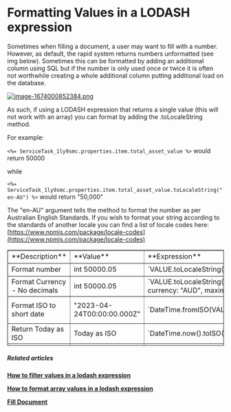 # Formatting Values in a LODASH expression

Sometimes when filling a document, a user may want to fill with a number. However, as default, the rapid system returns numbers unformatted (see img below). Sometimes this can be formatted by adding an additional column using SQL but if the number is only used once or twice it is often not worthwhile creating a whole additional column putting additional load on the database.

[![image-1674000852384.png](https://docs.rapidplatform.com/uploads/images/gallery/2023-01/scaled-1680-/kbMD12xxcNaclD1b-image-1674000852384.png)](https://docs.rapidplatform.com/uploads/images/gallery/2023-01/kbMD12xxcNaclD1b-image-1674000852384.png)

As such, if using a LODASH expression that returns a single value (this will not work with an array) you can format by adding the .toLocaleString method.

For example:

`<%= ServiceTask_1ly9smc.properties.item.total_asset_value %>` would return 50000

while

`<%= ServiceTask_1ly9smc.properties.item.total_asset_value.toLocaleString("en-AU") %>` would return "50,000"

The "en-AU" argument tells the method to format the number as per Australian English Standards. If you wish to format your string according to the standards of another locale you can find a list of locale codes here: [https://www.npmjs.com/package/locale-codes](https://www.npmjs.com/package/locale-codes)

<table border="1" id="bkmrk-value-expression-res" style="border-collapse: collapse; width: 100%; height: 223.266px;"><tbody><tr style="height: 29.7969px;"><td style="width: 13.0998%;">**Description**</td><td style="width: 12.7345%; height: 29.7969px;">**Value**</td><td style="width: 58.8381%; height: 29.7969px;">**Expression**</td><td style="width: 15.3276%; height: 29.7969px;">**Result**</td></tr><tr style="height: 30.1094px;"><td style="width: 13.0998%;">Format number</td><td style="width: 12.7345%; height: 30.1094px;">int 50000.05</td><td style="width: 58.8381%; height: 30.1094px;">`VALUE.toLocaleString("en-AU")`</td><td style="width: 15.3276%; height: 30.1094px;">"50,000.05"</td></tr><tr style="height: 40.375px;"><td style="width: 13.0998%;">Format Currency - No decimals</td><td style="width: 12.7345%; height: 40.375px;">int 50000.05</td><td style="width: 58.8381%; height: 40.375px;">`VALUE.toLocaleString("en-AU", {style: "currency", currency: "AUD", maximumFractionDigits: 0})`</td><td style="width: 15.3276%; height: 40.375px;">"$50,000"</td></tr><tr style="height: 63.3906px;"><td style="width: 13.0998%;">Format ISO to short date</td><td style="width: 12.7345%; height: 63.3906px;">"2023-04-24T00:00:00.000Z"</td><td style="width: 58.8381%; height: 63.3906px;">`DateTime.fromISO(VALUE).toFormat('dd/LL/yyyy')`</td><td style="width: 15.3276%; height: 63.3906px;">"24/04/2023"</td></tr><tr><td style="width: 13.0998%;">Return Today as ISO</td><td style="width: 12.7345%;">Today as ISO</td><td style="width: 58.8381%;">`DateTime.now().toISO()`</td><td style="width: 15.3276%;">"2023-09-04T00:00:00.000Z"</td></tr><tr><td style="width: 13.0998%;">Return Today formatted as short date</td><td style="width: 12.7345%;">Today as ISO formatted</td><td style="width: 58.8381%;">`DateTime.now().toFormat('dd/LL/yyyy')`</td><td style="width: 15.3276%;">"04/09/2023"</td></tr><tr><td style="width: 13.0998%;">Format ISO into 24 hour time</td><td style="width: 12.7345%;">"2023-04-24T10:40:00.000Z"</td><td style="width: 58.8381%;">`DateTime.fromISO(VALUE).toFormat('HH:mm')`</td><td style="width: 15.3276%;">"10:40"</td></tr><tr><td style="width: 13.0998%;">Now plus 1 hour returned as ISO</td><td style="width: 12.7345%;">Now</td><td style="width: 58.8381%;">`DateTime.now().plus({hours: 1}).toISO()`

NOTE: you can also add "seconds", "minutes", "hours", "days", "weeks", "months", "quarters", and "years"

</td><td style="width: 15.3276%;">NA</td></tr><tr><td style="width: 13.0998%;">Now minus 1 hour returned as ISO</td><td style="width: 12.7345%;">Now</td><td style="width: 58.8381%;">`DateTime.now().minus({hours: 1}).toISO()`

NOTE: you can also subtract"seconds", "minutes", "hours", "days", "weeks", "months", "quarters", and "years"

</td><td style="width: 15.3276%;">NA</td></tr><tr><td style="width: 13.0998%;">Return Start of given day</td><td style="width: 12.7345%;">"2023-09-04T10:10:00.000Z"</td><td style="width: 58.8381%;">`DateTime.now().minus({hours: 1}).startOf('day').toISO()`

</td><td style="width: 15.3276%;">"2023-09-04T00:00:00.000Z"</td></tr></tbody></table>

##### **Related articles**

[**How to filter values in a lodash expression**](https://docs.rapidplatform.com/books/workflow-keyper/page/how-to-filter-values-in-a-lodash-expression)

[**How to format array values in a lodash expression**](https://docs.rapidplatform.com/books/workflow-keyper/page/how-to-format-array-values-in-a-lodash-expression)

[**Fill Document**](https://docs.rapidplatform.com/books/workflow-keyper/page/fill-document)